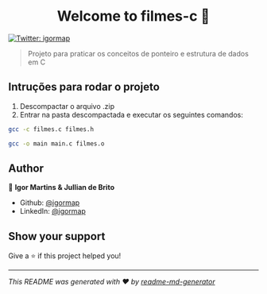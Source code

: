 <h1 align="center">Welcome to filmes-c 👋</h1>
<p>
  <a href="https://twitter.com/igormap" target="_blank">
    <img alt="Twitter: igormap" src="https://img.shields.io/twitter/follow/igormap.svg?style=social" />
  </a>
</p>

> Projeto para praticar os conceitos de ponteiro e estrutura de dados em C

## Intruções para rodar o projeto
1. Descompactar o arquivo .zip
2. Entrar na pasta descompactada e executar os seguintes comandos:

```sh
gcc -c filmes.c filmes.h
```
```sh
gcc -o main main.c filmes.o
```


## Author

👤 **Igor Martins & Jullian de Brito**

* Github: [@igormap](https://github.com/igormap)
* LinkedIn: [@igormap](https://linkedin.com/in/igormap)

## Show your support

Give a ⭐️ if this project helped you!

***
_This README was generated with ❤️ by [readme-md-generator](https://github.com/kefranabg/readme-md-generator)_

